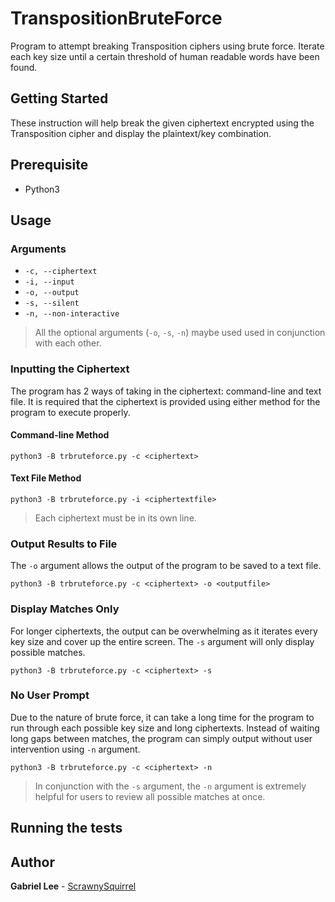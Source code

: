 # TranspositionBruteForce

Program to attempt breaking Transposition ciphers using brute force.
Iterate each key size until a certain threshold of human readable words have been found.

## Getting Started

These instruction will help break the given ciphertext encrypted using the Transposition cipher and display the plaintext/key combination.

## Prerequisite

* Python3

## Usage
### Arguments
* `-c, --ciphertext`
* `-i, --input`
* `-o, --output`
* `-s, --silent`
* `-n, --non-interactive`

> All the optional arguments (`-o`, `-s`, `-n`) maybe used used in conjunction with each other.

### Inputting the Ciphertext
The program has 2 ways of taking in the ciphertext: command-line and text file.
It is required that the ciphertext is provided using either method for the program to execute properly.

#### Command-line Method
```
python3 -B trbruteforce.py -c <ciphertext>
```

#### Text File Method
```
python3 -B trbruteforce.py -i <ciphertextfile>
```
> Each ciphertext must be in its own line.

### Output Results to File
The `-o` argument allows the output of the program to be saved to a text file.
```
python3 -B trbruteforce.py -c <ciphertext> -o <outputfile>
```

### Display Matches Only
For longer ciphertexts, the output can be overwhelming as it iterates every key size and cover up the entire screen. The `-s` argument will only display possible matches.
```
python3 -B trbruteforce.py -c <ciphertext> -s
```

### No User Prompt
Due to the nature of brute force, it can take a long time for the program to run through each possible key size and long ciphertexts. Instead of waiting long gaps between matches, the program can simply output without user intervention using `-n` argument.
```
python3 -B trbruteforce.py -c <ciphertext> -n
```

> In conjunction with the `-s` argument, the `-n` argument is extremely helpful for users to review all possible matches at once.

## Running the tests



## Author

**Gabriel Lee** - [ScrawnySquirrel](https://github.com/ScrawnySquirrel)
